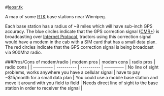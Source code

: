 #[leosr.tk](http://leosr.tk)

A map of some [RTK](https://en.wikipedia.org/wiki/Real_Time_Kinematic) base stations near Winnipeg.

Each base station has a radius of ~8 miles which will have sub-inch GPS accuracy. The blue circles indicate that the GPS correction signal ([CMR+](ftp://hayeshelp.com/TechDocs/rtcm3_v_cmr.pdf)) is broadcasting over [Internet Protocol](https://en.wikipedia.org/wiki/Internet_Protocol), tractors using this correction signal would have a modem in the cab with a SIM card that has a small data plan. The red circles indicate that the GPS correction signal is being broadcast via 900Mhz radio.

###Pros/Cons of modem/radio
| modem pros | modem cons | radio pros | radio cons |
| ---------- | ---------- | ---------- | ---------- |
No line of sight problems, works anywhere you have a cellular signal | have to pay ~$15/month for a small data plan | You could use a mobile base station and move it around with you field to field | Needs direct line of sight to the base station in order to receiver the signal |
